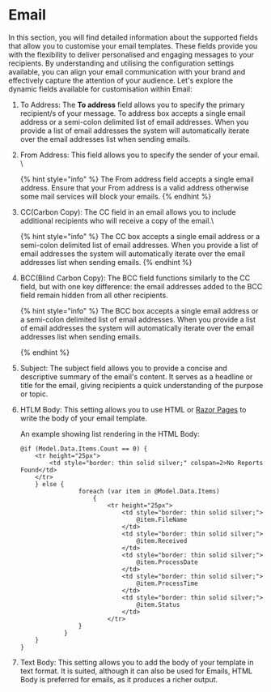 # Email

In this section, you will find detailed information about the supported fields that allow you to customise your email templates. These fields provide you with the flexibility to deliver personalised and engaging messages to your recipients. By understanding and utilising the configuration settings available, you can align your email communication with your brand and effectively capture the attention of your audience. Let's explore the dynamic fields available for customisation within Email:

1. To Address: The **To address** field allows you to specify the primary recipient/s of your message. To address box accepts a single email address or a semi-colon delimited list of email addresses. When you provide a list of email addresses the system will automatically iterate over the email addresses list when sending emails.&#x20;
2.  From Address: This field allows you to specify the sender of your email. \


    {% hint style="info" %}
    The From address field accepts a single email address. Ensure that your From address is a valid address otherwise some mail services will block your emails.
    {% endhint %}


3.  CC(Carbon Copy): The CC field in an email allows you to include additional recipients who will receive a copy of the email.\


    {% hint style="info" %}
    The CC box accepts a single email address or a semi-colon delimited list of email addresses. When you provide a list of email addresses the system will automatically iterate over the email addresses list when sending emails.&#x20;
    {% endhint %}


4.  BCC(Blind Carbon Copy): The BCC field functions similarly to the CC field, but with one key difference: the email addresses added to the BCC field remain hidden from all other recipients.&#x20;

    {% hint style="info" %}
    The BCC box accepts a single email address or a semi-colon delimited list of email addresses. When you provide a list of email addresses the system will automatically iterate over the email addresses list when sending emails.&#x20;


    {% endhint %}
5. Subject: The subject field allows you to provide a concise and descriptive summary of the email's content. It serves as a headline or title for the email, giving recipients a quick understanding of the purpose or topic.
6.  HTLM Body:  This setting allows you to use HTML or [Razor Pages](https://docs.microsoft.com/en-us/aspnet/core/razor-pages/?view=aspnetcore-6.0\&tabs=visual-studio) to write the body of your email template.&#x20;

    An example showing list rendering in the HTML Body:&#x20;

    ```aspnet
    @if (Model.Data.Items.Count == 0) { 
        <tr height="25px"> 
            <td style="border: thin solid silver;" colspan=2>No Reports Found</td> 
        </tr> 
        } else { 
                    foreach (var item in @Model.Data.Items) 
                        { 
                            <tr height="25px"> 
                                <td style="border: thin solid silver;"> 
                                    @item.FileName 
                                </td> 
                                <td style="border: thin solid silver;"> 
                                    @item.Received 
                                </td> 
                                <td style="border: thin solid silver;"> 
                                    @item.ProcessDate 
                                </td>
                                <td style="border: thin solid silver;"> 
                                    @item.ProcessTime 
                                </td> 
                                <td style="border: thin solid silver;"> 
                                    @item.Status 
                                </td> 
                            </tr>
                    } 
                }
        }    
    }
    ```


7. Text Body: This setting allows you to add the body of your template in text format. It is suited, although it can also be used for Emails, HTML Body is preferred for emails, as it produces a richer output.&#x20;

